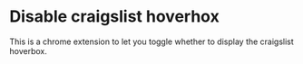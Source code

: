 # Disable craigslist hoverhox

This is a chrome extension to let you toggle whether to display the
craigslist hoverbox.
